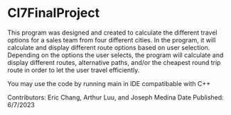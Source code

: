 # CI7FinalProject

This program was designed and created to calculate the different travel options for a sales team from four different cities. In the program, it will calculate and display different route options based on user selection. Depending on the options the user selects, the program will calculate and display different routes, alternative paths, and/or the cheapest round trip route in order to let the user travel efficiently. 

You may use the code by running main in IDE compatibable with C++

Contributors: Eric Chang, Arthur Luu, and Joseph Medina
Date Published: 6/7/2023
